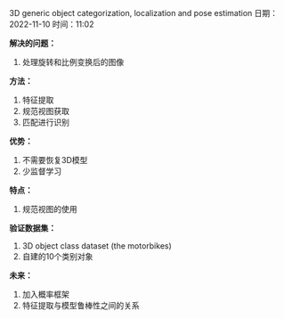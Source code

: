  3D generic object categorization, localization and pose estimation
日期：2022-11-10  时间：11:02

**解决的问题：**

1. 处理旋转和比例变换后的图像

**方法：**

1. 特征提取
2. 规范视图获取
3. 匹配进行识别

**优势：**

1. 不需要恢复3D模型
2. 少监督学习

**特点：**

1. 规范视图的使用


**验证数据集：**

1. 3D object class dataset (the motorbikes)
2. 自建的10个类别对象

**未来：**

1. 加入概率框架
2. 特征提取与模型鲁棒性之间的关系